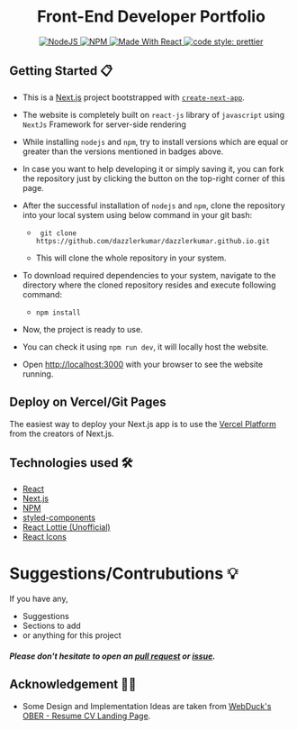 <h1 align="center"> Front-End Developer Portfolio</h1> 
<p align="center">
  <a href="https://nodejs.org/en/blog/release/v12.13.0/">
  <img alt="NodeJS" src="https://img.shields.io/badge/node-12.14.1-important?style=flat-square" />
  </a>
  <a href="https://www.npmjs.com/package/npm/v/6.13.4">
  <img alt="NPM" src="https://img.shields.io/badge/npm-6.13.7-blueviolet?style=flat-square" />
  </a>
  <a href="https://reactjs.org/">
  <img alt="Made With React" src="https://img.shields.io/badge/made%20with-react-61DAFB?style=flat-square" />
  </a>
  <a href="https://github.com/prettier/prettier">
  <img alt="code style: prettier" src="https://img.shields.io/badge/code_style-prettier-ff69b4.svg?style=flat-square?style=flat-square" />
  </a>
  <br/>
</p>


## Getting Started 📋
- This is a [Next.js](https://nextjs.org/) project bootstrapped with [`create-next-app`](https://github.com/vercel/next.js/tree/canary/packages/create-next-app).

- The website is completely built on `react-js` library of `javascript` using `NextJs` Framework for server-side rendering
- While installing `nodejs` and `npm`, try to install versions which are equal or greater than the versions mentioned in badges above.
- In case you want to help developing it or simply saving it, you can fork the repository just by clicking the button on the top-right corner of this page.
- After the successful installation of `nodejs` and `npm`, clone the repository into your local system using below command in your git bash:
  - ```
     git clone https://github.com/dazzlerkumar/dazzlerkumar.github.io.git
    ```
  - This will clone the whole repository in your system.
- To download required dependencies to your system, navigate to the directory where the cloned repository resides and execute following command:
  - ```
    npm install
    ```
- Now, the project is ready to use.
- You can check it using `npm run dev`, it will locally host the website.
- Open [http://localhost:3000](http://localhost:3000) with your browser to see the website running.

## Deploy on Vercel/Git Pages

The easiest way to deploy your Next.js app is to use the [Vercel Platform](https://vercel.com/new?utm_medium=default-template&filter=next.js&utm_source=create-next-app&utm_campaign=create-next-app-readme) from the creators of Next.js.


## Technologies used 🛠️

- [React](https://reactjs.org/)
- [Next.js](https://nextjs.org/)
- [NPM](https://www.npmjs.com/)
- [styled-components](https://styled-components.com/)
- [React Lottie (Unofficial)](https://github.com/chenqingspring/react-lottie)
- [React Icons](https://react-icons.github.io/react-icons/)

# Suggestions/Contrubutions 💡

If you have any,
- Suggestions
- Sections to add
- or anything for this project
  
##### Please don't hesitate to open an [pull request](https://github.com/dazzlerkumar/dazzlerkumar.github.io/pulls) or [issue](https://github.com/dazzlerkumar/dazzlerkumar.github.io/issues).


## Acknowledgement 👏🏻

- Some Design and Implementation Ideas are taken from [WebDuck's OBER - Resume CV Landing Page](https://www.behance.net/gallery/121051775/OBER-Resume-CV-Landing-Page-PSD-XD-Template).
  
